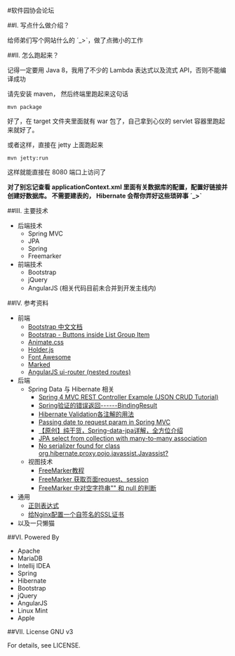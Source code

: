 #软件园协会论坛

##I. 写点什么做介绍？

给师弟们写个网站什么的 ˊ_>ˋ，做了点微小的工作

##II. 怎么跑起来？

记得一定要用 Java 8，我用了不少的 Lambda 表达式以及流式 API，否则不能编译成功

请先安装 maven， 然后终端里跑起来这句话

    mvn package

好了，在 target 文件夹里面就有 war 包了，自己拿到心仪的 servlet 容器里跑起来就好了。

或者这样，直接在 jetty 上面跑起来

    mvn jetty:run

这样就能直接在 8080 端口上访问了

**对了别忘记查看 applicationContext.xml 里面有关数据库的配置，配置好链接并创建好数据库。
不需要建表的， Hibernate 会帮你弄好这些琐碎事 ˊ_>ˋ**

##III. 主要技术

- 后端技术
    - Spring MVC
    - JPA
    - Spring
    - Freemarker
- 前端技术
    - Bootstrap
    - jQuery
    - AngularJS (相关代码目前未合并到开发主线内)

##IV. 参考资料

- 前端
    - [Bootstrap 中文文档](http://v3.bootcss.com/)
    - [Bootstrap - Buttons inside List Group Item](http://stackoverflow.com/questions/38373842/bootstrap-buttons-inside-list-group-item) 
    - [Animate.css](https://daneden.github.io/animate.css/)
    - [Holder.js](http://holderjs.com/)
    - [Font Awesome](http://fontawesome.io/)
    - [Marked](https://github.com/chjj/marked)
    - [AngularJS ui-router (nested routes)](https://www.codeproject.com/articles/842880/angularjs-ui-router-nested-routes)
- 后端
    - Spring Data 与 Hibernate 相关
        - [Spring 4 MVC REST Controller Example (JSON CRUD Tutorial)](http://viralpatel.net/blogs/spring-4-mvc-rest-example-json/)
        - [Spring验证的错误返回------BindingResult](http://zyjustin9.iteye.com/blog/2002606)
        - [Hibernate Validation各注解的用法](http://tcrct.iteye.com/blog/1329823)
        - [Passing date to request param in Spring MVC](http://stackoverflow.com/questions/14766818/passing-date-to-request-param-in-spring-mvc)
        - [【原创】纯干货，Spring-data-jpa详解，全方位介绍](http://www.cnblogs.com/dreamroute/p/5173896.html)
        - [JPA select from collection with many-to-many association](http://stackoverflow.com/questions/15153877/jpa-select-from-collection-with-many-to-many-association)
        - [No serializer found for class org.hibernate.proxy.pojo.javassist.Javassist?](http://stackoverflow.com/questions/24994440/no-serializer-found-for-class-org-hibernate-proxy-pojo-javassist-javassist)
    - 视图技术
        - [FreeMarker教程](http://relive123-yahoo-com-cn.iteye.com/blog/818013)
        - [FreeMarker 获取页面request、session](http://blog.csdn.net/feiyu8607/article/details/6557159)
        - [FreeMarker 中对空字符串"" 和 null 的判断](http://www.liuqianfei.com/article/87f8317eb7ee4d3f80cd41e64d4e6240)
- 通用
    - [正则表达式](https://zh.wikipedia.org/wiki/%E6%AD%A3%E5%88%99%E8%A1%A8%E8%BE%BE%E5%BC%8F)
    - [给Nginx配置一个自签名的SSL证书](http://www.liaoxuefeng.com/article/0014189023237367e8d42829de24b6eaf893ca47df4fb5e000)
- 以及一只懒猫

##VI. Powered By

- Apache
- MariaDB
- Intellij IDEA
- Spring
- Hibernate
- Bootstrap
- jQuery
- AngularJS
- Linux Mint
- Apple

##VII. License 
GNU v3

For details, see LICENSE.